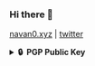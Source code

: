 ### Hi there 👋



[navan0.xyz](http://navan0.xyz) | [twitter](https://twitter.com/twitter)


 


</details>

<details>
  <summary><b>🔒&nbsp;&nbsp;PGP&nbsp;Public&nbsp;Key</b></summary>
  <br/>

```
-----BEGIN PGP PUBLIC KEY BLOCK-----
Version: BCPG C# v1.6.1.0

mQENBGGVUFYBCACZZTrMS3XZ1ovq4rsw7JN7O5EMqocCCXGepLTSVuaO57PgemzG
zhyDyGYyDog6fvZqc2Vh8FJWJ0FpUuY9eJ/SOhEbrYF08YNOW1xsKVmPRsPhEFej
gJyn1nRAOkilSoljJsYF4qU3aqMpXg88FoeY+GjLlilaMM4I/Uk7SQR7+YkyhEpj
s9pskywa1kpwKbnTPeq6xEQb6vzmknfYc7MiMV8sbib362s4YR2BfeZecMQQRkpW
pqrQEGDowIztuvPSW66xfzs6jd9tgeJwWV0ynedudaBZPFMF+iizLTsbBFj7s5i8
6UhXUnsQc09r8nAeNuXfJif6dCg/fAIs/HyRABEBAAG0EG5rdGNsdEBnbWFpbC5j
b22JARwEEAECAAYFAmGVUFYACgkQ/NB1L30Il8SZdQf/XrSb5K+9cvUMfWKWY1xh
lJG+sHmITw+eEzfdafpRcVrLGzy8UkYNljoQVXSto/+mpA1xN+dJo/wtc1E8FBXZ
EWhr90FFsgnkNEq+PouoNKtpIrGKqvHSne2DQjkkxK6nTDUfMLOuV+TsjznnyCKG
4BTMd/Wj055/Rur0wk5pxJq99Vvmm1uzveoSdwgpegEdehumtnOi5bPbRpHvOi3W
Fd68aq/TdLSMZ7fLsZJ/TFLzaaREXh/SHt+EaUjEYqDFyW4ZLd0DJczjmbdBaYfh
jUES4nVKJrGkmm6isdHAyyjME8Fr7mRYtszRzkUOQYqgHweYmpWZtKx9k1Zys4oZ
rg==
=XQaa
-----END PGP PUBLIC KEY BLOCK-----

```
</details>


